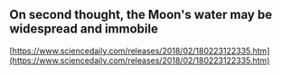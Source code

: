 ## On second thought, the Moon's water may be widespread and immobile
  
  [https://www.sciencedaily.com/releases/2018/02/180223122335.htm](https://www.sciencedaily.com/releases/2018/02/180223122335.htm)